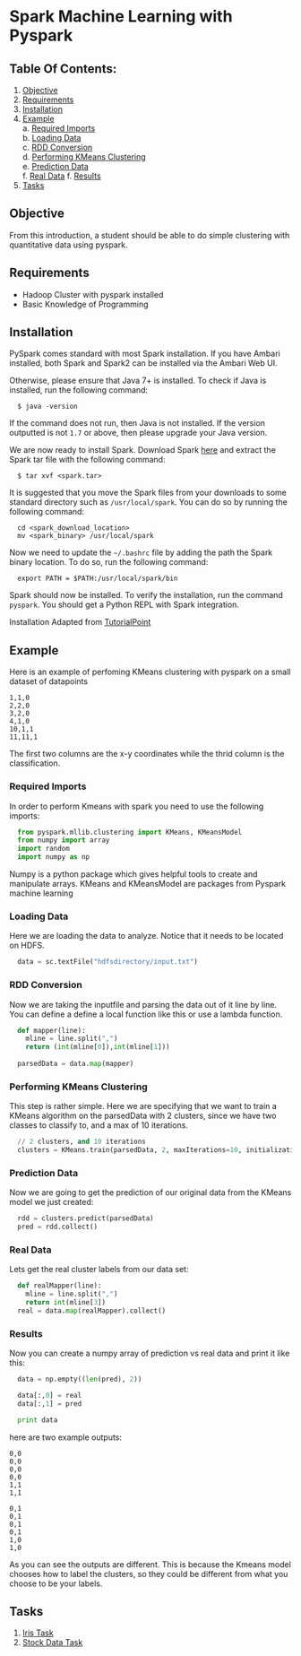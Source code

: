 # Spark Machine Learning with Pyspark

## Table Of Contents:
  1. [Objective](#objective)
  2. [Requirements](#requirements)
  3. [Installation](#installation)
  4. [Example](#example)  
    a. [Required Imports](#required-imports)  
    b. [Loading Data](#loading-data)  
    c. [RDD Conversion](#rdd-conversion)  
    d. [Performing KMeans Clustering](#performing-kmeans-clustering)  
    e. [Prediction Data](#prediction-data)  
    f. [Real Data](#real-data)
    f. [Results](#results)  
  5. [Tasks](#tasks)

## Objective
From this introduction, a student should be able to do simple clustering with quantitative data using pyspark.

## Requirements
- Hadoop Cluster with pyspark installed
- Basic Knowledge of Programming

## Installation
PySpark comes standard with most Spark installation. If you have Ambari installed, both Spark and Spark2 can be installed via the Ambari Web UI.

Otherwise, please ensure that Java 7+ is installed. To check if Java is installed, run the following command:
```
  $ java -version
```
If the command does not run, then Java is not installed. If the version outputted is not `1.7` or above, then please upgrade your Java version.

We are now ready to install Spark. Download Spark [here](https://spark.apache.org/downloads.html) and extract the Spark tar file with the following command:
```
  $ tar xvf <spark.tar>
```

It is suggested that you move the Spark files from your downloads to some standard directory such as `/usr/local/spark`. You can do so by running the following command:
```
  cd <spark_download_location>
  mv <spark_binary> /usr/local/spark
```

Now we need to update the `~/.bashrc` file by adding the path the Spark binary location. To do so, run the following command:
```
  export PATH = $PATH:/usr/local/spark/bin
```

Spark should now be installed. To verify the installation, run the command `pyspark`. You should get a Python REPL with Spark integration.

Installation Adapted from [TutorialPoint](https://www.tutorialspoint.com/apache_spark/apache_spark_installation.htm)

## Example
Here is an example of perfoming KMeans clustering with pyspark on a small dataset of datapoints
```
1,1,0
2,2,0
3,2,0
4,1,0
10,1,1
11,11,1
```
The first two columns are the x-y coordinates while the thrid column is the classification.
### Required Imports
In order to perform Kmeans with spark you need to use the following imports:
```python
  from pyspark.mllib.clustering import KMeans, KMeansModel
  from numpy import array
  import random
  import numpy as np
```
Numpy is a python package which gives helpful tools to create and manipulate arrays. KMeans and KMeansModel are packages from Pyspark machine learning

### Loading Data
Here we are loading the data to analyze. Notice that it needs to be located on HDFS.
```python
  data = sc.textFile("hdfsdirectory/input.txt")
```

### RDD Conversion
Now we are taking the inputfile and parsing the data out of it line by line. You can define a define a local function like this or use a lambda function.
```python
  def mapper(line):
    mline = line.split(",")
    return (int(mline[0]),int(mline[1]))
  
  parsedData = data.map(mapper)
```

### Performing KMeans Clustering
This step is rather simple. Here we are specifying that we want to train a KMeans algorithm on the parsedData with 2 clusters, since we have two classes to classify to, and a max of 10 iterations.
```python
  // 2 clusters, and 10 iterations
  clusters = KMeans.train(parsedData, 2, maxIterations=10, initializationMode="random")
```

### Prediction Data
Now we are going to get the prediction of our original data from the KMeans model we just created:
```python
  rdd = clusters.predict(parsedData)
  pred = rdd.collect()
``` 

### Real Data
Lets get the real cluster labels from our data set:
```python
  def realMapper(line):
    mline = line.split(",")
    return int(mline[3])
  real = data.map(realMapper).collect()
```

### Results
Now you can create a numpy array of prediction vs real data and print it like this:
```python
  data = np.empty((len(pred), 2))

  data[:,0] = real
  data[:,1] = pred

  print data
```
here are two example outputs:
```
0,0
0,0
0,0
0,0
1,1
1,1
```

```
0,1
0,1
0,1
0,1
1,0
1,0
```
As you can see the outputs are different. This is because the Kmeans model chooses how to label the clusters, so they could be different from what you choose to be your labels.

## Tasks
1. [Iris Task](https://github.com/RunZGit/SparkMLIntro/tree/master/KMeansPyspark/IrisData)
2. [Stock Data Task](https://github.com/RunZGit/SparkMLIntro/tree/master/KMeansPyspark/StockProblem)
